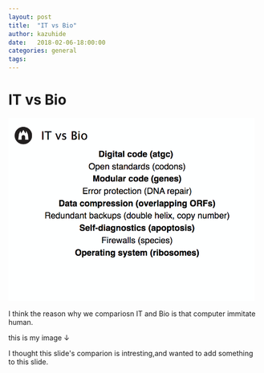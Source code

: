 ```yaml
---
layout: post
title:  "IT vs Bio"
author: kazuhide
date:   2018-02-06-18:00:00
categories: general
tags:
---
```


# IT vs Bio

![it_bio](/images/it_bio.jpg)


I think the reason why we compariosn IT and Bio is that computer immitate human.

this is my image ↓

I thought this slide's comparion is intresting,and wanted to add something to this slide.
